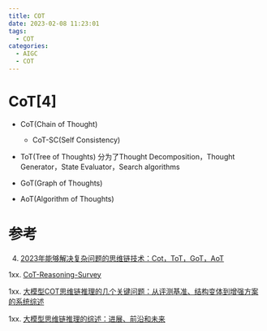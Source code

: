 ```yaml
---
title: COT
date: 2023-02-08 11:23:01
tags:
  - COT
categories: 
  - AIGC
  - COT   
---
```


<p></p>
<!-- more -->

# CoT[4]
+ CoT(Chain of Thought)
  - CoT-SC(Self Consistency)
  
+ ToT(Tree of Thoughts)
  分为了Thought Decomposition，Thought Generator，State Evaluator，Search algorithms

+ GoT(Graph of Thoughts)

+ AoT(Algorithm of Thoughts)

# 参考
4. [2023年能够解决复杂问题的思维链技术：Cot，ToT，GoT，AoT](https://zhuanlan.zhihu.com/p/654034193)

1xx. [CoT-Reasoning-Survey ](https://github.com/zchuz/CoT-Reasoning-Survey)

1xx. [大模型COT思维链推理的几个关键问题：从评测基准、结构变体到增强方案的系统综述 ](https://mp.weixin.qq.com/s?__biz=MzAxMjc3MjkyMg==&mid=2648404176&idx=1&sn=2eafdf5426bfe1347869b9af268d4238)

1xx. [大模型思维链推理的综述：进展、前沿和未来](https://mp.weixin.qq.com/s/X2lcVLFFlFgQCzacret4Vg)